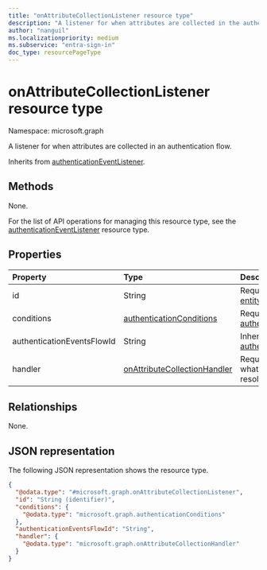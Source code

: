 ```yaml
---
title: "onAttributeCollectionListener resource type"
description: "A listener for when attributes are collected in the authentication flow"
author: "nanguil"
ms.localizationpriority: medium
ms.subservice: "entra-sign-in"
doc_type: resourcePageType
---
```


# onAttributeCollectionListener resource type

Namespace: microsoft.graph

A listener for when attributes are collected in an authentication flow. 

Inherits from [authenticationEventListener](../resources/authenticationeventlistener.md).

## Methods
None.

For the list of API operations for managing this resource type, see the [authenticationEventListener](../resources/authenticationeventlistener.md) resource type.

## Properties
|Property|Type|Description|
|:---|:---|:---|
|id|String|Required. Inherited from [entity](../resources/entity.md).|
|conditions|[authenticationConditions](../resources/authenticationconditions.md)|Required. Inherited from [authenticationEventListener](../resources/authenticationeventlistener.md).|
|authenticationEventsFlowId|String| Inherited from [authenticationEventListener](../resources/authenticationeventlistener.md).|
|handler|[onAttributeCollectionHandler](../resources/onattributecollectionhandler.md)|Required. Configuration for what to invoke if the event resolves to this listener.|

## Relationships
None.

## JSON representation
The following JSON representation shows the resource type.
<!-- {
  "blockType": "resource",
  "keyProperty": "id",
  "@odata.type": "microsoft.graph.onAttributeCollectionListener",
  "baseType": "microsoft.graph.authenticationEventListener",
  "openType": false
}
-->
``` json
{
  "@odata.type": "#microsoft.graph.onAttributeCollectionListener",
  "id": "String (identifier)",
  "conditions": {
    "@odata.type": "microsoft.graph.authenticationConditions"
  },
  "authenticationEventsFlowId": "String",
  "handler": {
    "@odata.type": "microsoft.graph.onAttributeCollectionHandler"
  }
}
```

